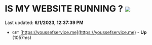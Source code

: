 # IS MY WEBSITE RUNNING ? [![](https://img.shields.io/static/v1?label=Sponsor&message=%E2%9D%A4&logo=GitHub&color=%23fe8e86)](https://github.com/sponsors/<username>)

Last updated: **6/1/2023, 12:37:39 PM**

- `GET` [https://youssefservice.me](https://youssefservice.me) - **Up** (1057ms)
